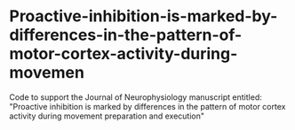 # Proactive-inhibition-is-marked-by-differences-in-the-pattern-of-motor-cortex-activity-during-movemen
Code to support the Journal of Neurophysiology manuscript entitled: "Proactive inhibition is marked by differences in the pattern of motor cortex activity during movement preparation and execution"
